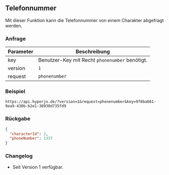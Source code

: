 ## Telefonnummer

Mit dieser Funktion kann die Telefonnummer von einem Charakter abgefragt werden.

### Anfrage

| Parameter | Beschreibung |
| --- | --- |
| key | Benutzer-Key mit Recht `phonenumber` benötigt. |
| version | `1` |
| request | `phonenumber` |

### Beispiel

`https://api.hyperjo.de/?version=1&request=phonenumber&key=978ba661-9ea9-430b-b2e1-38930d735fd9`

### Rückgabe

```json
{
  "characterId": 2,
  "phoneNumber": 1337
}
```

### Changelog

- Seit Version 1 verfügbar.